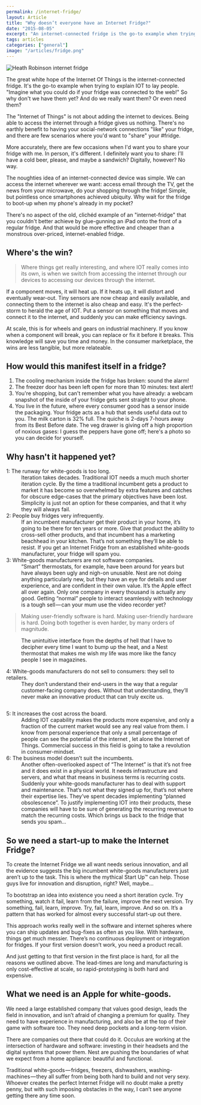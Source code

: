 ```yaml
---
permalink: /internet-fridge/
layout: Article
title: "Why doesn’t everyone have an Internet Fridge?"
date: "2015-08-05"
excerpt: "An internet-connected fridge is the go-to example when trying to explain the Internet Of Things to lay people. So why don't we have them yet? And do we really want them? Or even need them?"
tags: articles
categories: ["general"]
image: "/articles/fridge.png"
---
```


<img class="post-content__image" src="/images/articles/fridge.png" alt="Heath Robinson internet fridge"/>

The great white hope of the Internet Of Things is the internet-connected fridge. It's the go-to example when trying to explain IOT to lay people. "Imagine what you could do if your fridge was connected to the web!" So why don't we have them yet? And do we really want them? Or even need them?

The "Internet of Things" is not about adding the internet to devices. Being able to access the internet through a fridge gives us nothing. There's no earthly benefit to having your social-network connections "like" your fridge, and there are few scenarios where you'd want to "share" your #fridge.

More accurately, there are few occasions when I'd want you to share your fridge with me. In person, it's different. I definitely want you to share: I'll have a cold beer, please, and maybe a sandwich? Digitally, however? No way.

The noughties idea of an internet-connected device was simple. We can access the internet wherever we want: access email through the TV, get the news from your microwave, do your shopping through the fridge! Simple, but pointless once smartphones achieved ubiquity. Why wait for the fridge to boot-up when my phone's already in my pocket?

There's no aspect of the old, clichéd example of an "internet-fridge" that you couldn't better achieve by glue-gunning an iPad onto the front of a regular fridge. And that would be more effective and cheaper than a monstrous over-priced, internet-enabled fridge.

## Where's the win?

> Where things get really interesting, and where IOT really comes into its own, is when we switch from accessing the internet through our devices to accessing our devices through the internet.

If a component moves, it will heat up. If it heats up, it will distort and eventually wear-out. Tiny sensors are now cheap and easily available, and connecting them to the internet is also cheap and easy. It's the perfect-storm to herald the age of IOT. Put a sensor on something that moves and connect it to the internet, and suddenly you can make efficiency savings.

At scale, this is for wheels and gears on industrial machinery. If you know when a component will break, you can replace or fix it before it breaks. This knowledge will save you time and money. In the consumer marketplace, the wins are less tangible, but more relateable.

## How would this manifest itself in a fridge?

1. The cooling mechanism inside the fridge has broken: sound the alarm!
2. The freezer door has been left open for more than 10 minutes: text alert!
3. You're shopping, but can't remember what you have already: a webcam snapshot of the inside of your fridge gets sent straight to your phone.
4. You live in the future, where every consumer good has a sensor inside the packaging. Your fridge acts as a hub that sends useful data out to you. The milk carton is 32% full. The quiche is 2-days 7-hours away from its Best Before date. The veg drawer is giving off a high proportion of noxious gases: I guess the peppers have gone off; here's a photo so you can decide for yourself.

## Why hasn't it happened yet?

<dl>
<dt>1: The runway for white-goods is too long.</dt>
<dd>Iteration takes decades. Traditional IOT needs a much much shorter iteration cycle. By the time a traditional incumbent gets a product to market it has become so overwhelmed by extra features and catches for obscure edge-cases that the primary objectives have been lost. Simplicity is just not an option for these companies, and that it why they will always fail.</dd>

<dt>2: People buy fridges very infrequently.</dt>
<dd>If an incumbent manufacturer get their product in your home, it’s going to be there for ten years or more. Give that product the ability to cross-sell other products, and that incumbent has a marketing beachhead in your kitchen. That’s not something they’ll be able to resist. If you get an Internet Fridge from an established white-goods manufacturer, your fridge will spam you.</dd>

<dt>3: White-goods manufacturers are not software companies.</dt>
<dd>“Smart” thermostats, for example, have been around for years but have always been ugly and nigh-on unusable. Nest are not doing anything particularly new, but they have an eye for details and user experience, and are confident in their own value. It’s the Apple effect all over again. Only one company in every thousand is actually any good. Getting “normal” people to interact seamlessly with technology is a tough sell — can your mum use the video recorder yet?</dd>
</dl>

> Making user-friendly software is hard. Making user-friendly hardware is hard. Doing both together is even harder, by many orders of magnitude.

<figure class="post-content__image-wrapper">
    <img class="post-content__image" src="/images/articles/fridge2.png" alt=""/>
    <figcaption class="post-content__caption">The unintuitive interface from the depths of hell that I have to decipher every time I want to bump up the heat, and a Nest thermostat that makes me wish my life was more like the fancy people I see in magazines.</figcaption>
</figure>

<dl>
<dt>4: White-goods manufacturers do not sell to consumers: they sell to retailers.</dt>
<dd>They don’t understand their end-users in the way that a regular customer-facing company does. Without that understanding, they’ll never make an innovative product that can truly excite us.</dd>
</dl>

<img class="post-content__image" src="/images/articles/fridge3.png" alt=""/>

<dl>
<dt>5: It increases the cost across the board.</dt>
<dd>Adding IOT capability makes the products more expensive, and only a fraction of the current market would see any real value from them. I know from personal experience that only a small percentage of people can see the potential of the internet , let alone the Internet of Things. Commercial success in this field is going to take a revolution in consumer-mindset.</dd>

<dt>6: The business model doesn’t suit the incumbents.</dt>
<dd>Another often-overlooked aspect of “The Internet” is that it’s not free and it does exist in a physical world. It needs infrastructure and servers, and what that means in business terms is recurring costs.
Suddenly your white-goods manufacturer has to deal with support and maintenance. That’s not what they signed up for, that’s not where their expertise lies. They’ve spent decades implementing “planned obsolescence”.
To justify implementing IOT into their products, these companies will have to be sure of generating the recurring revenue to match the recurring costs. Which brings us back to the fridge that sends you spam…</dd>
</dl>

## So we need a start-up to make the Internet Fridge?

To create the Internet Fridge we all want needs serious innovation, and all the evidence suggests the big incumbent white-goods manufacturers just aren’t up to the task. This is where the mythical Start Up™ can help. Those guys live for innovation and disruption, right? Well, maybe…

To bootstrap an idea into existence you need a short iteration cycle. Try something, watch it fail, learn from the failure, improve the next version. Try something, fail, learn, improve. Try, fail, learn, improve. And so on. It’s a pattern that has worked for almost every successful start-up out there.

This approach works really well in the software and internet spheres where you can ship updates and bug-fixes as often as you like. With hardware, things get much messier. There’s no continuous deployment or integration for fridges. If your first version doesn’t work, you need a product recall.

And just getting to that first version in the first place is hard, for all the reasons we outlined above. The lead-times are long and manufacturing is only cost-effective at scale, so rapid-prototyping is both hard and expensive.

## What we need is an Apple for white-goods.

We need a large established company that values good design, leads the field in innovation, and isn’t afraid of changing a premium for quality. They need to have experience in manufacturing, and also be at the top of their game with software too. They need deep pockets and a long-term vision.

There are companies out there that could do it. Occulus are working at the intersection of hardware and software: investing in their headsets and the digital systems that power them. Nest are pushing the boundaries of what we expect from a home appliance: beautiful and functional.

Traditional white-goods — fridges, freezers, dishwashers, washing-machines — they all suffer from being both hard to build and not very sexy. Whoever creates the perfect Internet Fridge will no doubt make a pretty penny, but with such imposing obstacles in the way, I can’t see anyone getting there any time soon.
